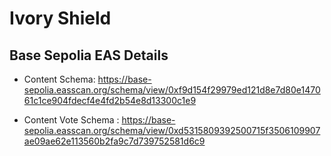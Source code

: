 # Ivory Shield

## Base Sepolia EAS Details

- Content Schema: https://base-sepolia.easscan.org/schema/view/0xf9d154f29979ed121d8e7d80e147061c1ce904fdecf4e4fd2b54e8d13300c1e9

- Content Vote Schema : https://base-sepolia.easscan.org/schema/view/0xd5315809392500715f3506109907ae09ae62e113560b2fa9c7d739752581d6c9
